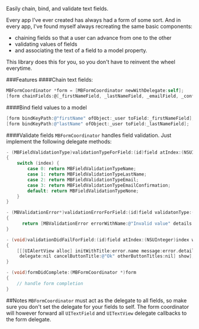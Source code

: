 Easily chain, bind, and validate text fields.

Every app I've ever created has always had a form of some sort. And in every app, I've found myself always recreating the same basic components: 

- chaining fields so that a user can advance from one to the other
- validating values of fields 
- and associating the text of a field to a model property. 

This library does this for you, so you don't have to reinvent the wheel everytime.

###Features
####Chain text fields:
```objective-c
MBFormCoordinator *form = [MBFormCoordinator newWithDelegate:self];
[form chainFields:@[_firstNameField, _lastNameField, _emailField, _confirmEmailField] finishType:UIReturnKeyJoin];
```

####Bind field values to a model
```objective-c
[form bindKeyPath:@"firstName" ofObject:_user toField:_firstNameField];
[form bindKeyPath:@"lastName" ofObject:_user toField:_lastNameField];
```

####Validate fields
`MBFormCoordinator` handles field validation. Just implement the following delegate methods:

```objective-c
- (MBFieldValidationType)validationTypeForField:(id)field atIndex:(NSUInteger)index
{
    switch (index) {
        case 0: return MBFieldValidationTypeName;
        case 1: return MBFieldValidationTypeLastName;
        case 2: return MBFieldValidationTypeEmail;
        case 3: return MBFieldValidationTypeEmailConfirmation;
        default: return MBFieldValidationTypeNone;
    }
}

- (MBValidationError*)validationErrorForField:(id)field validatonType:(MBFieldValidationType)type atIndex:(NSUInteger)index
{
	  return [MBValidationError errorWithName:@"Invalid value" details:@"You've entered an invalid value for one of the fields"];
}

- (void)validationDidFailForField:(id)field atIndex:(NSUInteger)index withError:(MBValidationError *)error
{
    [[[UIAlertView alloc] initWithTitle:error.name message:error.details
     delegate:nil cancelButtonTitle:@"Ok" otherButtonTitles:nil] show];
}

- (void)formDidComplete:(MBFormCoordinator *)form
{
	// handle form completion
}

```

##Notes
`MBFormCoordinator` must act as the delegate to all fields, so make sure you don't set the delegate for your fields to self. The form coordinator will however forward all `UITextField` and `UITextView` delegate callbacks to the form delegate.

